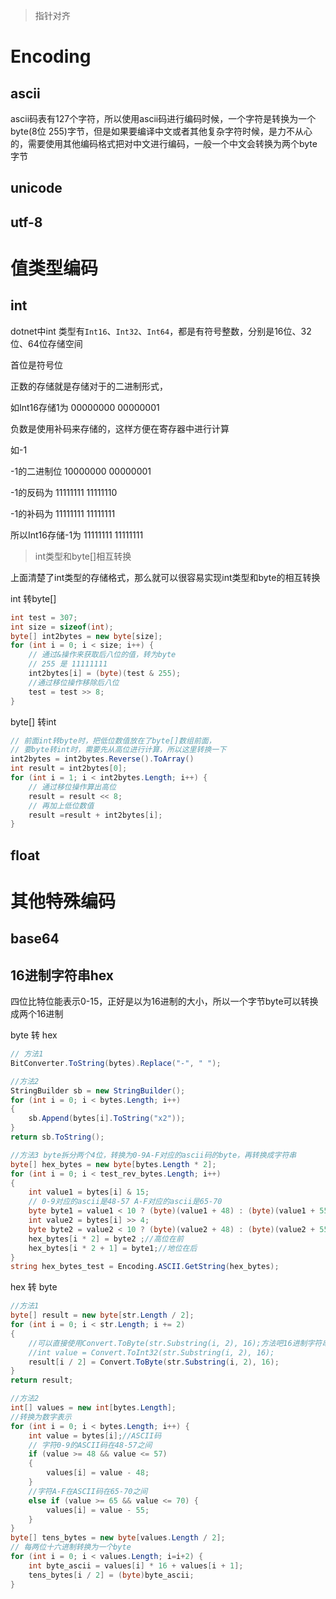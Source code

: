 >指针对齐

# Encoding

## ascii

ascii码表有127个字符，所以使用ascii码进行编码时候，一个字符是转换为一个byte(8位 255)字节，但是如果要编译中文或者其他复杂字符时候，是力不从心的，需要使用其他编码格式把对中文进行编码，一般一个中文会转换为两个byte字节

## unicode

## utf-8

# 值类型编码

## int

dotnet中int 类型有`Int16`、`Int32`、`Int64`，都是有符号整数，分别是16位、32位、64位存储空间

首位是符号位

正数的存储就是存储对于的二进制形式，

如Int16存储1为 00000000 00000001

负数是使用补码来存储的，这样方便在寄存器中进行计算

如-1

-1的二进制位 10000000 00000001

-1的反码为  11111111 11111110 

-1的补码为  11111111 11111111

所以Int16存储-1为 11111111 11111111

> int类型和byte[]相互转换

上面清楚了int类型的存储格式，那么就可以很容易实现int类型和byte的相互转换

int 转byte[]
```csharp
int test = 307;
int size = sizeof(int);
byte[] int2bytes = new byte[size];
for (int i = 0; i < size; i++) {
    // 通过&操作来获取后八位的值，转为byte
    // 255 是 11111111
    int2bytes[i] = (byte)(test & 255);
    //通过移位操作移除后八位
    test = test >> 8;
}
```

byte[] 转int
```csharp
// 前面int转byte时，把低位数值放在了byte[]数组前面，
// 要byte转int时，需要先从高位进行计算，所以这里转换一下
int2bytes = int2bytes.Reverse().ToArray()
int result = int2bytes[0];
for (int i = 1; i < int2bytes.Length; i++) {
    // 通过移位操作算出高位
    result = result << 8;
    // 再加上低位数值
    result =result + int2bytes[i];
}
```

## float

# 其他特殊编码

## base64

## 16进制字符串hex

四位比特位能表示0-15，正好是以为16进制的大小，所以一个字节byte可以转换成两个16进制

byte 转 hex
```csharp
// 方法1
BitConverter.ToString(bytes).Replace("-", " ");

//方法2
StringBuilder sb = new StringBuilder();
for (int i = 0; i < bytes.Length; i++)
{
    sb.Append(bytes[i].ToString("x2"));
}
return sb.ToString();

//方法3 byte拆分两个4位，转换为0-9A-F对应的ascii码的byte，再转换成字符串
byte[] hex_bytes = new byte[bytes.Length * 2];
for (int i = 0; i < test_rev_bytes.Length; i++)
{
    int value1 = bytes[i] & 15;
    // 0-9对应的ascii是48-57 A-F对应的ascii是65-70
    byte byte1 = value1 < 10 ? (byte)(value1 + 48) : (byte)(value1 + 55);
    int value2 = bytes[i] >> 4;
    byte byte2 = value2 < 10 ? (byte)(value2 + 48) : (byte)(value2 + 55);
    hex_bytes[i * 2] = byte2 ;//高位在前
    hex_bytes[i * 2 + 1] = byte1;//地位在后
}
string hex_bytes_test = Encoding.ASCII.GetString(hex_bytes);
```

hex 转 byte

```csharp
//方法1
byte[] result = new byte[str.Length / 2];
for (int i = 0; i < str.Length; i += 2)
{
    //可以直接使用Convert.ToByte(str.Substring(i, 2), 16);方法吧16进制字符串转换为byte类型
    //int value = Convert.ToInt32(str.Substring(i, 2), 16);
    result[i / 2] = Convert.ToByte(str.Substring(i, 2), 16);
}
return result;

//方法2
int[] values = new int[bytes.Length];
//转换为数字表示
for (int i = 0; i < bytes.Length; i++) {
    int value = bytes[i];//ASCII码
    // 字符0-9的ASCII码在48-57之间
    if (value >= 48 && value <= 57)
    {
        values[i] = value - 48;
    }
    //字符A-F在ASCII码在65-70之间
    else if (value >= 65 && value <= 70) {
        values[i] = value - 55;
    }
}
byte[] tens_bytes = new byte[values.Length / 2];
// 每两位十六进制转换为一个byte
for (int i = 0; i < values.Length; i=i+2) {
    int byte_ascii = values[i] * 16 + values[i + 1];
    tens_bytes[i / 2] = (byte)byte_ascii;
}
```


